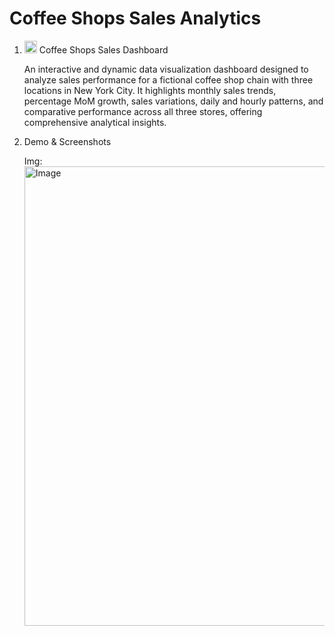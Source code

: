 # Coffee Shops Sales Analytics

1. <img width="20" height="20" alt="image" src="https://github.com/user-attachments/assets/8c31ecc1-9c59-4a9f-ae0c-1881ada1ab9e" /> Coffee Shops Sales Dashboard
   
   An interactive and dynamic data visualization dashboard designed to analyze sales performance for a fictional coffee shop chain with three locations in New York 
   City. It highlights monthly sales trends, percentage MoM growth, sales variations, daily and hourly patterns, and comparative performance across all three stores, 
   offering comprehensive analytical insights.

2. Demo & Screenshots

   Img: <img width="1206" height="735" alt="Image" src="https://github.com/user-attachments/assets/70024951-ec0d-48c3-ad88-755603b29e86" />

